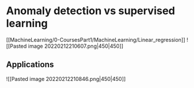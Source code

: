 # Anomaly detection vs supervised learning
[[MachineLearning/0-CoursesPart1/MachineLearning/Linear_regression]]
![[Pasted image 20220212210607.png|450|450]]
## Applications
![[Pasted image 20220212210846.png|450|450]]